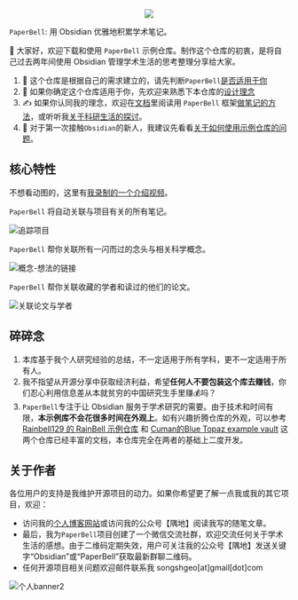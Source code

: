 <div align="center"><img src="https://firebasestorage.googleapis.com/v0/b/swimmio.appspot.com/o/repositories%2FZ2l0aHViJTNBJTNBUGFwZXJCZWxsJTNBJTNBU29uZ3NoR2Vv%2Fec47d268-80c8-4df5-bf62-1c37a2f43a3b.gif?alt=media&token=bb7fe1a8-5a44-4364-9032-fe20a563bad4" style="width:'100%'"/></div>

`PaperBell`: 用 Obsidian 优雅地积累学术笔记。

👋 大家好，欢迎下载和使用 `PaperBell` 示例仓库。制作这个仓库的初衷，是将自己过去两年间使用 Obsidian 管理学术生活的思考整理分享给大家。

1. 🤔️ 这个仓库是根据自己的需求建立的，请先判断`PaperBell`[是否适用于你](https://paperbell.songshgeo.com/Outputs/%E9%A1%B9%E7%9B%AE%E8%AF%B4%E6%98%8E/%E6%98%AF%E5%90%A6%E9%80%82%E7%94%A8%E4%BA%8E%E4%BD%A0)
2. 🙋 如果你确定这个仓库适用于你，先欢迎来熟悉下本仓库的[设计理念]([PaperBell/Outputs/设计理念.md](https://paperbell.songshgeo.com/Outputs/%E9%A1%B9%E7%9B%AE%E8%AF%B4%E6%98%8E/%E8%AE%BE%E8%AE%A1%E7%90%86%E5%BF%B5))
3. ✍️ 如果你认同我的理念，欢迎在[文档](https://paperbell.songshgeo.com/)里阅读用 `PaperBell` 框架[做笔记的方法](https://paperbell.songshgeo.com/Outputs/%E4%BD%BF%E7%94%A8%E6%96%B9%E6%B3%95/%E4%BD%BF%E7%94%A8PaperBell%E6%95%B4%E7%90%86%E8%BE%93%E5%87%BA%E7%AC%94%E8%AE%B0)，或听听我[关于科研生活的探讨](https://paperbell.songshgeo.com/Outputs/%E9%A1%B9%E7%9B%AE%E8%AF%B4%E6%98%8E/%E5%85%B3%E4%BA%8E%E7%A7%91%E7%A0%94%E7%94%9F%E6%B4%BB%E7%9A%84%E6%8E%A2%E8%AE%A8)。
4. 🐣 对于第一次接触`Obsidian`的新人，我建议先看看[关于如何使用示例仓库的问题](https://paperbell.songshgeo.com/Outputs/%E7%94%A8%E6%88%B7%E7%AD%94%E7%96%91/%E5%85%B3%E4%BA%8E%E5%A6%82%E4%BD%95%E4%BD%BF%E7%94%A8%E7%A4%BA%E4%BE%8B%E4%BB%93%E5%BA%93%E7%9A%84%E9%97%AE%E9%A2%98)。

## 核心特性

不想看动图的，这里有[我录制的一个介绍视频](https://www.bilibili.com/video/BV15J4m1N7X8/?share_source=copy_web&vd_source=5402be8f77e5ca4d4b74ed198fbdad57)。

`PaperBell` 将自动关联与项目有关的所有笔记。

![追踪项目](https://songshgeo-picgo-1302043007.cos.ap-beijing.myqcloud.com/uPic/%E8%BF%BD%E8%B8%AA%E9%A1%B9%E7%9B%AE.gif)

`PaperBell` 帮你关联所有一闪而过的念头与相关科学概念。

![概念-想法的链接](https://songshgeo-picgo-1302043007.cos.ap-beijing.myqcloud.com/uPic/%E6%A6%82%E5%BF%B5-%E6%83%B3%E6%B3%95%E7%9A%84%E9%93%BE%E6%8E%A5.gif)

`PaperBell` 帮你关联收藏的学者和读过的他们的论文。

![关联论文与学者](https://songshgeo-picgo-1302043007.cos.ap-beijing.myqcloud.com/uPic/%E5%85%B3%E8%81%94%E8%AE%BA%E6%96%87%E4%B8%8E%E5%AD%A6%E8%80%85.gif)

## 碎碎念

1. 本库基于我个人研究经验的总结，不一定适用于所有学科，更不一定适用于所有人。
2. 我不指望从开源分享中获取经济利益，希望**任何人不要包装这个库去赚钱**，你们忍心利用信息差从本就贫穷的中国研究生手里赚💰吗？
3. `PaperBell`专注于让 Obsidian 服务于学术研究的需要。由于技术和时间有限，**本示例库不会花很多时间在外观上**。如有兴趣折腾仓库的外观，可以参考 [Rainbell129 的 RainBell 示例仓库](https://github.com/Rainbell129/Obsidian-Homepage) 和 [Cuman的Blue Topaz example vault](https://github.com/cumany/Blue-topaz-examples) 这两个仓库已经丰富的文档，本仓库完全在两者的基础上二度开发。

## 关于作者

各位用户的支持是我维护开源项目的动力。如果你希望更了解一点我或我的其它项目，欢迎：

- 访问我的[个人博客网站](https://www.songshgeo.com/)或访问我的公众号【隅地】阅读我写的随笔文章。
- 最后，我为`PaperBell`项目创建了一个微信交流社群，欢迎交流任何关于学术生活的感想。由于二维码定期失效，用户可关注我的公众号【隅地】发送关键字“Obsidian”或“PaperBell”获取最新群聊二维码。
- 任何开源项目相关问题欢迎邮件联系我 songshgeo[at]gmail[dot]com

![个人banner2](https://songshgeo-picgo-1302043007.cos.ap-beijing.myqcloud.com/uPic/%E4%B8%AA%E4%BA%BAbanner2.png)
